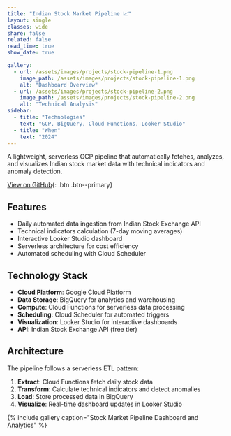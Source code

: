 ```yaml
---
title: "Indian Stock Market Pipeline 📈"
layout: single
classes: wide
share: false
related: false
read_time: true
show_date: true

gallery:
  - url: /assets/images/projects/stock-pipeline-1.png
    image_path: /assets/images/projects/stock-pipeline-1.png
    alt: "Dashboard Overview"
  - url: /assets/images/projects/stock-pipeline-2.png
    image_path: /assets/images/projects/stock-pipeline-2.png
    alt: "Technical Analysis"
sidebar:
  - title: "Technologies"
    text: "GCP, BigQuery, Cloud Functions, Looker Studio"
  - title: "When"
    text: "2024"
---
```


A lightweight, serverless GCP pipeline that automatically fetches, analyzes, and visualizes Indian stock market data with technical indicators and anomaly detection.

[View on GitHub](https://github.com/riobanerjee/indian-stock-pipeline){: .btn .btn--primary}

## Features

- Daily automated data ingestion from Indian Stock Exchange API
- Technical indicators calculation (7-day moving averages)
- Interactive Looker Studio dashboard
- Serverless architecture for cost efficiency
- Automated scheduling with Cloud Scheduler

## Technology Stack

- **Cloud Platform**: Google Cloud Platform
- **Data Storage**: BigQuery for analytics and warehousing
- **Compute**: Cloud Functions for serverless data processing
- **Scheduling**: Cloud Scheduler for automated triggers
- **Visualization**: Looker Studio for interactive dashboards
- **API**: Indian Stock Exchange API (free tier)

## Architecture

The pipeline follows a serverless ETL pattern:
1. **Extract**: Cloud Functions fetch daily stock data
2. **Transform**: Calculate technical indicators and detect anomalies
3. **Load**: Store processed data in BigQuery
4. **Visualize**: Real-time dashboard updates in Looker Studio

{% include gallery caption="Stock Market Pipeline Dashboard and Analytics" %}